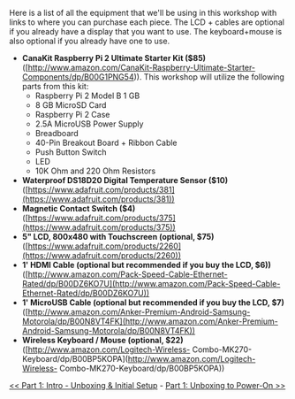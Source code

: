 Here is a list of all the equipment that we'll be using in this workshop with links to where you can purchase each piece. The LCD + cables are optional if you already have a display that you want to use. The keyboard+mouse is also optional if you already have one to use.

- **CanaKit Raspberry Pi 2 Ultimate Starter Kit ($85)**
    ([http://www.amazon.com/CanaKit-Raspberry-Ultimate-Starter-Components/dp/B00G1PNG54)). This workshop will utilize the following parts from this kit:
    - Raspberry Pi 2 Model B 1 GB
    - 8 GB MicroSD Card
    - Raspberry Pi 2 Case
    - 2.5A MicroUSB Power Supply
    - Breadboard
    - 40-Pin Breakout Board + Ribbon Cable
    - Push Button Switch
    - LED
    - 10K Ohm and 220 Ohm Resistors
- **Waterproof DS18D20 Digital Temperature Sensor ($10)**
    ([https://www.adafruit.com/products/381](https://www.adafruit.com/products/381))
- **Magnetic Contact Switch ($4)**
    ([https://www.adafruit.com/products/375](https://www.adafruit.com/products/375))
- **5" LCD, 800x480 with Touchscreen (optional, $75)**
    ([https://www.adafruit.com/products/2260](https://www.adafruit.com/products/2260))
- **1' HDMI Cable (optional but recommended if you buy the LCD, $6))**
    ([http://www.amazon.com/Pack-Speed-Cable-Ethernet-Rated/dp/B00DZ6KO7U](http://www.amazon.com/Pack-Speed-Cable-Ethernet-Rated/dp/B00DZ6KO7U)) 
- **1' MicroUSB Cable (optional but recommended if you buy the LCD, $7)**
    ([http://www.amazon.com/Anker-Premium-Android-Samsung-Motorola/dp/B00N8VT4FK](http://www.amazon.com/Anker-Premium-Android-Samsung-Motorola/dp/B00N8VT4FK)) 
- **Wireless Keyboard / Mouse (optional, $22)**
    ([http://www.amazon.com/Logitech-Wireless- Combo-MK270-Keyboard/dp/B00BP5KOPA](http://www.amazon.com/Logitech-Wireless- Combo-MK270-Keyboard/dp/B00BP5KOPA))
    
[<< Part 1: Intro - Unboxing & Initial Setup](Part-1.-Unboxing-&-Setup) - [Part 1: Unboxing to Power-On >>](Part-1.-Unboxing-to-Power-On)